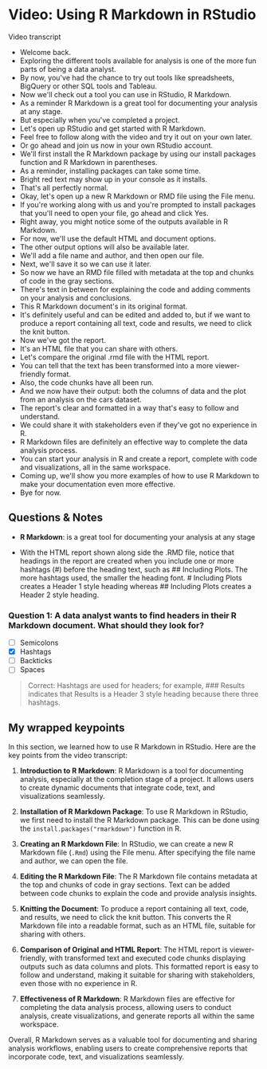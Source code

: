 # Video: Using R Markdown in RStudio

Video transcript

- Welcome back.
- Exploring the different tools available for analysis is one of the more fun parts of being a data analyst.
- By now, you've had the chance to try out tools like spreadsheets, BigQuery or other SQL tools and Tableau.
- Now we'll check out a tool you can use in RStudio, R Markdown.
- As a reminder R Markdown is a great tool for documenting your analysis at any stage.
- But especially when you've completed a project.
- Let's open up RStudio and get started with R Markdown.
- Feel free to follow along with the video and try it out on your own later.
- Or go ahead and join us now in your own RStudio account.
- We'll first install the R Markdown package by using our install packages function and R Markdown in parentheses.
- As a reminder, installing packages can take some time.
- Bright red text may show up in your console as it installs.
- That's all perfectly normal.
- Okay, let's open up a new R Markdown or RMD file using the File menu.
- If you're working along with us and you're prompted to install packages that you'll need to open your file, go ahead and click Yes.
- Right away, you might notice some of the outputs available in R Markdown.
- For now, we'll use the default HTML and document options.
- The other output options will also be available later.
- We'll add a file name and author, and then open our file.
- Next, we'll save it so we can use it later.
- So now we have an RMD file filled with metadata at the top and chunks of code in the gray sections.
- There's text in between for explaining the code and adding comments on your analysis and conclusions.
- This R Markdown document's in its original format.
- It's definitely useful and can be edited and added to, but if we want to produce a report containing all text, code and results, we need to click the knit button.
- Now we've got the report.
- It's an HTML file that you can share with others.
- Let's compare the original .rmd file with the HTML report.
- You can tell that the text has been transformed into a more viewer- friendly format.
- Also, the code chunks have all been run.
- And we now have their output: both the columns of data and the plot from an analysis on the cars dataset.
- The report's clear and formatted in a way that's easy to follow and understand.
- We could share it with stakeholders even if they've got no experience in R.
- R Markdown files are definitely an effective way to complete the data analysis process.
- You can start your analysis in R and create a report, complete with code and visualizations, all in the same workspace.
- Coming up, we'll show you more examples of how to use R Markdown to make your documentation even more effective.
- Bye for now.

## Questions & Notes

- **R Markdown**: is a great tool for documenting your analysis at any stage

- With the HTML report shown along side the .RMD file, notice that headings in the report are created when you include one or more hashtags (#) before the heading text, such as ## Including Plots. The more hashtags used, the smaller the heading font. # Including Plots creates a Header 1 style heading whereas ## Including Plots creates a Header 2 style heading.

### Question 1: A data analyst wants to find headers in their R Markdown document. What should they look for?

- [ ] Semicolons
- [x] Hashtags
- [ ] Backticks
- [ ] Spaces

> Correct: Hashtags are used for headers; for example, ### Results indicates that Results is a Header 3 style heading because there three hashtags.

## My wrapped keypoints

In this section, we learned how to use R Markdown in RStudio. Here are the key points from the video transcript:

1. **Introduction to R Markdown**: R Markdown is a tool for documenting analysis, especially at the completion stage of a project. It allows users to create dynamic documents that integrate code, text, and visualizations seamlessly.

2. **Installation of R Markdown Package**: To use R Markdown in RStudio, we first need to install the R Markdown package. This can be done using the `install.packages("rmarkdown")` function in R.

3. **Creating an R Markdown File**: In RStudio, we can create a new R Markdown file (`.Rmd`) using the File menu. After specifying the file name and author, we can open the file.

4. **Editing the R Markdown File**: The R Markdown file contains metadata at the top and chunks of code in gray sections. Text can be added between code chunks to explain the code and provide analysis insights.

5. **Knitting the Document**: To produce a report containing all text, code, and results, we need to click the knit button. This converts the R Markdown file into a readable format, such as an HTML file, suitable for sharing with others.

6. **Comparison of Original and HTML Report**: The HTML report is viewer-friendly, with transformed text and executed code chunks displaying outputs such as data columns and plots. This formatted report is easy to follow and understand, making it suitable for sharing with stakeholders, even those with no experience in R.

7. **Effectiveness of R Markdown**: R Markdown files are effective for completing the data analysis process, allowing users to conduct analysis, create visualizations, and generate reports all within the same workspace.

Overall, R Markdown serves as a valuable tool for documenting and sharing analysis workflows, enabling users to create comprehensive reports that incorporate code, text, and visualizations seamlessly.
